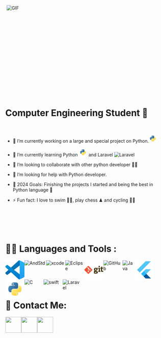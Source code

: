 <img align="right" alt="GIF" src="https://github.com/abhisheknaiidu/abhisheknaiidu/blob/master/code.gif?raw=true" width="500" height="320" />

# Computer Engineering Student 🚀

<br />

- 🔭 I’m currently working on a large and special project on Python.<img alt="Python" width="26px" src="https://raw.githubusercontent.com/github/explore/cebd63002168a05a6a642f309227eefeccd92950/topics/python/python.png" /> 
- 🌱 I’m currently learning Python <img alt="Python" width="26px" src="https://raw.githubusercontent.com/github/explore/cebd63002168a05a6a642f309227eefeccd92950/topics/python/python.png" /> and Laravel <img alt="Laravel" width="26px" src="https://cdn3.iconfinder.com/data/icons/logos-and-brands-adobe/512/194_Laravel-1024.png" />

- 👯 I’m looking to collaborate with other python developer 👩‍💻
- 🤔 I’m looking for help with Python developer.
- 🥅 2024 Goals: Finishing the projects I started and being the best in Python language 🤖
- ⚡ Fun fact: I love to swim 🏊‍♀️, play chess ♟ and cycling 🚴‍♀️

<br />
<br />
<br />
<br />


# 🔨🔧 Languages and Tools :

[<img align="left" alt="Visual Studio Code" width="60px" src="https://raw.githubusercontent.com/github/explore/80688e429a7d4ef2fca1e82350fe8e3517d3494d/topics/visual-studio-code/visual-studio-code.png" />][vsCode]
[<img align="left" alt="AndStd" width="68px" src="https://1.bp.blogspot.com/-LgTa-xDiknI/X4EflN56boI/AAAAAAAAPuk/24YyKnqiGkwRS9-_9suPKkfsAwO4wHYEgCLcBGAsYHQ/s0/image9.png" />][AndStd]
[<img align="left" alt="xcode" width="60px" src="https://developer.apple.com/assets/elements/icons/xcode-12/xcode-12-96x96_2x.png" />][xcode]
[<img align="left" alt="Eclipse" width="60px" src="https://cdn.freebiesupply.com/logos/large/2x/eclipse-11-logo-png-transparent.png" />][eclipse]
[<img align="left" alt="Git" width="60px" src="https://raw.githubusercontent.com/github/explore/80688e429a7d4ef2fca1e82350fe8e3517d3494d/topics/git/git.png" />][git]
[<img align="left" alt="GitHub" width="60px" src="https://github.githubassets.com/images/modules/logos_page/GitHub-Mark.png" />][github]
[<img align="left" alt="Java" width="38px" src="https://upload.wikimedia.org/wikipedia/tr/thumb/2/2e/Java_Logo.svg/1200px-Java_Logo.svg.png" />][java]
[<img align="left" alt="Flutter" width="60px" src="https://raw.githubusercontent.com/github/explore/cebd63002168a05a6a642f309227eefeccd92950/topics/flutter/flutter.png" />][flutter]
[<img align="left" alt="Python" width="60px" src="https://raw.githubusercontent.com/github/explore/cebd63002168a05a6a642f309227eefeccd92950/topics/python/python.png" />][python]
<img align="left" alt="C" width="60px" src="https://img.icons8.com/color/480/c-programming.png" />
[<img align="left" alt="swift" width="60x" src="https://cdn4.iconfinder.com/data/icons/social-media-logos-6/512/23-swift-512.png" />][swift]
[<img align="left" alt="Laravel" width="60px" src="https://cdn3.iconfinder.com/data/icons/logos-and-brands-adobe/512/194_Laravel-1024.png" />][laravel]



<br />

[vsCode]: https://code.visualstudio.com/
[git]: https://git-scm.com/
[github]: https://github.com/kahramankaradavut
[flutter]: https://flutter.dev/
[python]: https://www.python.org/
[AndStd]: https://developer.android.com/studio
[xcode]: https://developer.apple.com/xcode/
[java]: https://www.java.com/tr/
[swift]: https://developer.apple.com/swift/
[eclipse]: https://eclipseide.org/
[laravel]: https://laravel.com/

<br />
<br />
<br />
<br />


# 🤝 Contact Me:
[<img align="left" height="50" width="50" src="https://cdn-icons-png.flaticon.com/512/270/270808.png" />][linkedin]
[<img align="left" height="50" width="50" src="[https://www.edigitalagency.com.au/wp-content/uploads/new-Instagram-logo-white-glyph.png](https://cdn4.iconfinder.com/data/icons/social-media-logos-6/512/62-instagram-512.png)" />][instagram]
[<img align="left" height="50" width="50" src="https://www.freepnglogos.com/uploads/gmail-email-logo-png-16.png" />][mail]

[linkedin]: https://www.linkedin.com/in/kahraman-karadavut-b172361b2/
[instagram]: https://www.instagram.com/kahramankaradavut_/
[mail]: mailto:kkaradavut.3@gmail.com




